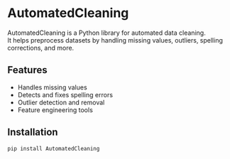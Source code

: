 # AutomatedCleaning

AutomatedCleaning is a Python library for automated data cleaning.  
It helps preprocess datasets by handling missing values, outliers, spelling corrections, and more.

## Features
- Handles missing values
- Detects and fixes spelling errors
- Outlier detection and removal
- Feature engineering tools

## Installation
```bash
pip install AutomatedCleaning